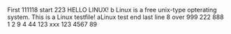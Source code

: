 First 111118
start
223
HELLO LINUX!
b Linux is a free unix-type opterating system.
This is a Linux testfile!
aLinux test
end
last line 8
over
999
222
888
1
2
9
4
44
123  xxx 123 4567 89

